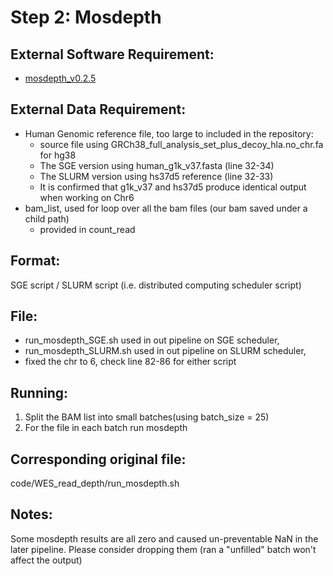 # Step 2: Mosdepth

## External Software Requirement:

 - [mosdepth_v0.2.5](https://github.com/brentp/mosdepth/releases?page=2)

## External Data Requirement:

 - Human Genomic reference file, too large to included in the repository:
    - source file using GRCh38_full_analysis_set_plus_decoy_hla.no_chr.fa for hg38
    - The SGE version using human_g1k_v37.fasta (line 32-34)
    - The SLURM version using hs37d5 reference (line 32-33)
    - It is confirmed that g1k_v37 and hs37d5 produce identical output when working on Chr6
 - bam_list, used for loop over all the bam files (our bam saved under a child path)
    - provided in count_read

## Format:

SGE script / SLURM script (i.e. distributed computing scheduler script)

## File:

 - run_mosdepth_SGE.sh used in out pipeline on SGE scheduler,
 - run_mosdepth_SLURM.sh used in out pipeline on SLURM scheduler,
 - fixed the chr to 6, check line 82-86 for either script

## Running:

1.	Split the BAM list into small batches(using batch_size = 25)
2.  For the file in each batch run mosdepth

## Corresponding original file:

code/WES_read_depth/run_mosdepth.sh

## Notes:

Some mosdepth results are all zero and caused un-preventable NaN in the later pipeline. Please consider dropping them
(ran a "unfilled" batch won't affect the output)
